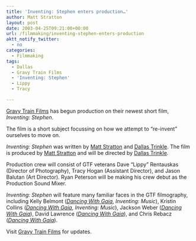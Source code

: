 ```yaml
---
title: 'Inventing: Stephen enters production…'
author: Matt Stratton
layout: post
date: 2003-04-25T09:21:00+00:00
url: /filmmaking/inventing-stephen-enters-production
aktt_notify_twitter:
  - no
categories:
  - Filmmaking
tags:
  - Dallas
  - Gravy Train Films
  - 'Inventing: Stephen'
  - Lippy
  - Tracy

---
```

[Gravy Train Films][1] has begun production on their newest short film, _Inventing: Stephen_.

The film is a short subject focussing on how we attempt to &#8220;re-invent&#8221; ourselves to move on.

_Inventing: Stephen_ was written by [Matt Stratton][2] and [Dallas Trinkle][3]. The film is produced by [Matt Stratton][4] and will be directed by [Dallas Trinkle][5].

Production crew will consist of GTF veterans Dave &#8220;Lippy&#8221; Rentauskas (Director of Photography), Tracy Hogan (Assistant Director), and Jason Balutan (Art Director). Ryan Peterson will be making his crew debut as the Production Sound Mixer.

_Inventing: Stephen_ will feature many familiar faces in the GTF filmography, including Kelly Belmont (_[Dancing With Gaia][6]_, _Inventing: Music_), Kristin Collins (_[Dancing With Gaia][6]_, _Inventing: Music_), Jackson Weber (_[Dancing With Gaia][6]_), David Lawrence (_[Dancing With Gaia][6]_), and Chris Rebacz (_[Dancing With Gaia][6]_).

Visit [Gravy Train Films][1] for updates.

 [1]: http://www.gravytrainfilms.com
 [2]: javascript:DeCryptX('3p1b1u3w0@3j1s2c2x3|3w0r2c0i1o1g3l1m0m0s200c0o3p')
 [3]: javascript:DeCryptX('1e3d2n3o3d2u3C1h1s3d0v1z3w3u3d2k2p0f3l2n3p0s310c1p2o')
 [4]: javascript:DeCryptX('2o1b3w0t1A3j0r3d2x0y3w3u2c1j2p3i0i3o0m2u203f3r1n')
 [5]: javascript:DeCryptX('2f3d1m0l1b2u0@1h2t1b0v0y2v2t2c0i1o0f0i2n0m3v203f2q3p')
 [6]: http://www.dancingwithgaia.com